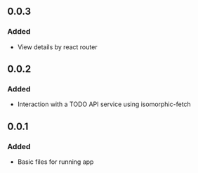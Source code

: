 ## 0.0.3
### Added
- View details by react router

## 0.0.2
### Added
- Interaction with a TODO API service using isomorphic-fetch

## 0.0.1
### Added
- Basic files for running app
